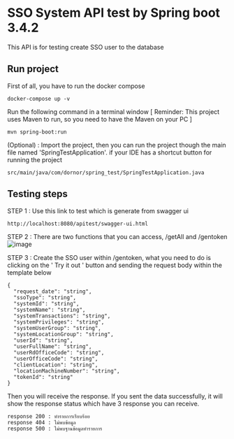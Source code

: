 # SSO System API test by Spring boot 3.4.2
This API is for testing create SSO user to the database
## Run project
First of all, you have to run the docker compose
```
docker-compose up -v
```
Run the following command in a terminal window [ Reminder: This project uses Maven to run, so you need to have the Maven on your PC ]
```
mvn spring-boot:run
```
(Optional) : Import the project, then you can run the project though the main file named 'SpringTestApplication'. if your IDE has a shortcut button for running the project
```
src/main/java/com/dornor/spring_test/SpringTestApplication.java
```

## Testing steps
STEP 1 : Use this link to test which is generate from swagger ui
```
http://localhost:8080/apitest/swagger-ui.html
```
STEP 2 : There are two functions that you can access, /getAll and /gentoken
![image](https://github.com/user-attachments/assets/715f5071-8964-4d66-9f4f-84e61856f1cc)

STEP 3 : Create the SSO user within /gentoken, what you need to do is clicking on the ' Try it out ' button and sending the request body within the template below
```
{
  "request_date": "string",
  "ssoType": "string",
  "systemId": "string",
  "systemName": "string",
  "systemTransactions": "string",
  "systemPrivileges": "string",
  "systemUserGroup": "string",
  "systemLocationGroup": "string",
  "userId": "string",
  "userFullName": "string",
  "userRdOfficeCode": "string",
  "userOfficeCode": "string",
  "clientLocation": "string",
  "locationMachineNumber": "string",
  "tokenId": "string"
}
```
Then you will receive the response.
If you sent the data successfully, it will show the response status which have 3 response you can receive.
```
response 200 : ทำรายการเรียบร้อย
response 404 : ไม่พบข้อมูล
response 500 : ไม่พบฐานข้อมูลทำรายการ
```

